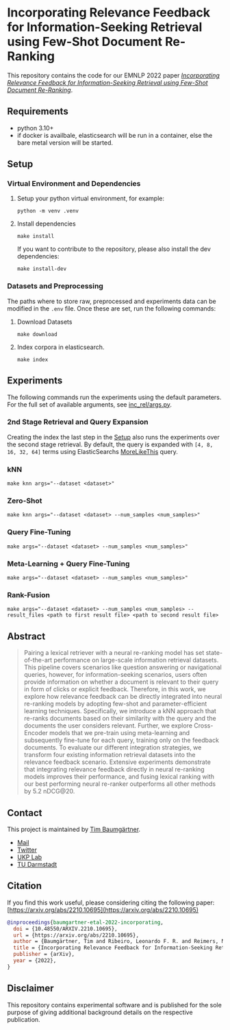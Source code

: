 # Incorporating Relevance Feedback for Information-Seeking Retrieval using Few-Shot Document Re-Ranking

This repository contains the code for our EMNLP 2022 paper [_Incorporating Relevance Feedback for Information-Seeking Retrieval using Few-Shot Document Re-Ranking_](https://arxiv.org/abs/2210.10695).

## Requirements
- python 3.10+
- if docker is availbale, elasticsearch will be run in a container, else the bare metal version will be started.
## Setup
### Virtual Environment and Dependencies
1. Setup your python virtual environment, for example:
    ```shell
    python -m venv .venv
    ```
2. Install dependencies
    ```shell
    make install
    ```
    If you want to contribute to the repository, please also install the dev dependencies:
    ```shell
    make install-dev
    ```
### Datasets and Preprocessing
The paths where to store raw, preprocessed and experiments data can be modified in the `.env` file. Once these are set, run the following commands:
1. Download Datasets
    ```shell
    make download
    ```
2. Index corpora in elasticsearch.
    ```
    make index
    ```


## Experiments
The following commands run the experiments using the default parameters. For the full set of available arguments, see [inc_rel/args.py](inc_rel/args.py).
### 2nd Stage Retrieval and Query Expansion
Creating the index the last step in the [Setup](#setup) also runs the experiments over the second stage retrieval. By default, the query is expanded with `[4, 8, 16, 32, 64]` terms using ElasticSearchs [MoreLikeThis](https://www.elastic.co/guide/en/elasticsearch/reference/current/query-dsl-mlt-query.html) query.

### kNN
```
make knn args="--dataset <dataset>"
```

### Zero-Shot
```
make knn args="--dataset <dataset> --num_samples <num_samples>"
```

### Query Fine-Tuning
```
make args="--dataset <dataset> --num_samples <num_samples>"
```

### Meta-Learning + Query Fine-Tuning
```
make args="--dataset <dataset> --num_samples <num_samples>"
```

### Rank-Fusion
```
make args="--dataset <dataset> --num_samples <num_samples> --result_files <path to first result file> <path to second result file> 
```

## Abstract
> Pairing a lexical retriever with a neural re-ranking model has set state-of-the-art performance on large-scale information retrieval datasets. This pipeline covers scenarios like question answering or navigational queries, however, for information-seeking scenarios, users often provide information on whether a document is relevant to their query in form of clicks or explicit feedback. Therefore, in this work, we explore how relevance feedback can be directly integrated into neural re-ranking models by adopting few-shot and parameter-efficient learning techniques. Specifically, we introduce a kNN approach that re-ranks documents based on their similarity with the query and the documents the user considers relevant. Further, we explore Cross-Encoder models that we pre-train using meta-learning and subsequently fine-tune for each query, training only on the feedback documents. To evaluate our different integration strategies, we transform four existing information retrieval datasets into the relevance feedback scenario. Extensive experiments demonstrate that integrating relevance feedback directly in neural re-ranking models improves their performance, and fusing lexical ranking with our best performing neural re-ranker outperforms all other methods by 5.2 nDCG@20.

## Contact
This project is maintained by [Tim Baumgärtner](https://github.com/timbmg).
- [Mail](mailto:baumgaertner.t@gmail.com) 
- [Twitter](https://twitter.com/timbmg) 
- [UKP Lab](http://www.ukp.tu-darmstadt.de/)
- [TU Darmstadt](http://www.tu-darmstadt.de/)

## Citation
If you find this work useful, please considering citing the following paper: [https://arxiv.org/abs/2210.10695](https://arxiv.org/abs/2210.10695)
```bibtex
@inproceedings{baumgartner-etal-2022-incorporating,
  doi = {10.48550/ARXIV.2210.10695},
  url = {https://arxiv.org/abs/2210.10695},
  author = {Baumgärtner, Tim and Ribeiro, Leonardo F. R. and Reimers, Nils and Gurevych, Iryna},
  title = {Incorporating Relevance Feedback for Information-Seeking Retrieval using Few-Shot Document Re-Ranking},
  publisher = {arXiv},
  year = {2022},
}
```

## Disclaimer
This repository contains experimental software and is published for the sole purpose of giving additional background details on the respective publication. 
